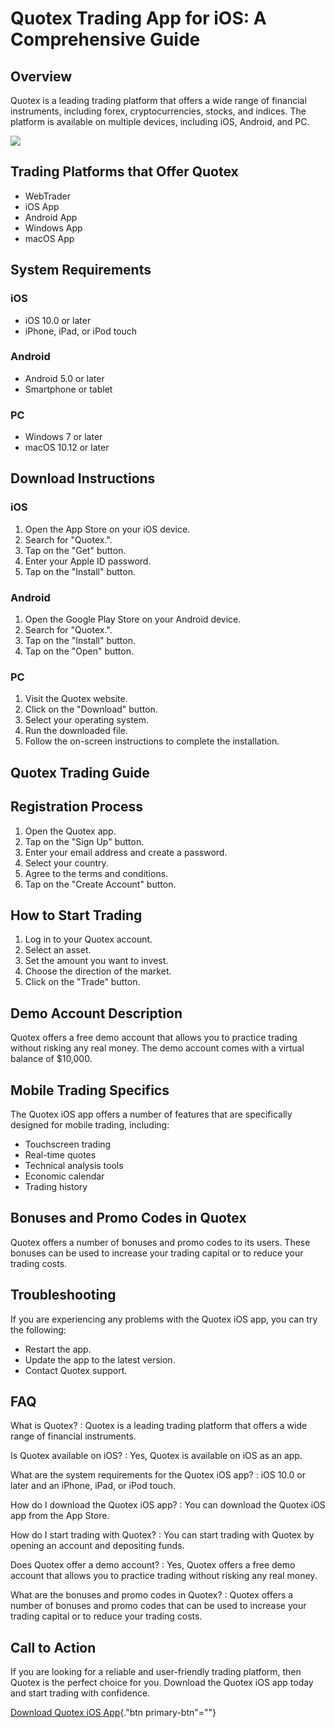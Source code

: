 # Quotex Trading App for iOS: A Comprehensive Guide

## Overview

Quotex is a leading trading platform that offers a wide range of
financial instruments, including forex, cryptocurrencies, stocks, and
indices. The platform is available on multiple devices, including iOS,
Android, and PC.

[![](https://static.quotex.io/files/1_en/300_250.jpg)](https://traff.sbs/brokerqxsignupf)

## Trading Platforms that Offer Quotex

-   WebTrader
-   iOS App
-   Android App
-   Windows App
-   macOS App

## System Requirements

### iOS

-   iOS 10.0 or later
-   iPhone, iPad, or iPod touch

### Android

-   Android 5.0 or later
-   Smartphone or tablet

### PC

-   Windows 7 or later
-   macOS 10.12 or later

## Download Instructions

### iOS

1.  Open the App Store on your iOS device.
2.  Search for "Quotex.".
3.  Tap on the "Get" button.
4.  Enter your Apple ID password.
5.  Tap on the "Install" button.

### Android

1.  Open the Google Play Store on your Android device.
2.  Search for "Quotex.".
3.  Tap on the "Install" button.
4.  Tap on the "Open" button.

### PC

1.  Visit the Quotex website.
2.  Click on the "Download" button.
3.  Select your operating system.
4.  Run the downloaded file.
5.  Follow the on-screen instructions to complete the installation.

## Quotex Trading Guide

## Registration Process

1.  Open the Quotex app.
2.  Tap on the "Sign Up" button.
3.  Enter your email address and create a password.
4.  Select your country.
5.  Agree to the terms and conditions.
6.  Tap on the "Create Account" button.

## How to Start Trading

1.  Log in to your Quotex account.
2.  Select an asset.
3.  Set the amount you want to invest.
4.  Choose the direction of the market.
5.  Click on the "Trade" button.

## Demo Account Description

Quotex offers a free demo account that allows you to practice trading
without risking any real money. The demo account comes with a virtual
balance of \$10,000.

## Mobile Trading Specifics

The Quotex iOS app offers a number of features that are specifically
designed for mobile trading, including:

-   Touchscreen trading
-   Real-time quotes
-   Technical analysis tools
-   Economic calendar
-   Trading history

## Bonuses and Promo Codes in Quotex

Quotex offers a number of bonuses and promo codes to its users. These
bonuses can be used to increase your trading capital or to reduce your
trading costs.

## Troubleshooting

If you are experiencing any problems with the Quotex iOS app, you can
try the following:

-   Restart the app.
-   Update the app to the latest version.
-   Contact Quotex support.

## FAQ

What is Quotex?
:   Quotex is a leading trading platform that offers a wide range of
    financial instruments.

Is Quotex available on iOS?
:   Yes, Quotex is available on iOS as an app.

What are the system requirements for the Quotex iOS app?
:   iOS 10.0 or later and an iPhone, iPad, or iPod touch.

How do I download the Quotex iOS app?
:   You can download the Quotex iOS app from the App Store.

How do I start trading with Quotex?
:   You can start trading with Quotex by opening an account and
    depositing funds.

Does Quotex offer a demo account?
:   Yes, Quotex offers a free demo account that allows you to practice
    trading without risking any real money.

What are the bonuses and promo codes in Quotex?
:   Quotex offers a number of bonuses and promo codes that can be used
    to increase your trading capital or to reduce your trading costs.

## Call to Action

If you are looking for a reliable and user-friendly trading platform,
then Quotex is the perfect choice for you. Download the Quotex iOS app
today and start trading with confidence.

[Download Quotex iOS
App](\%22https://traff.sbs/quotexonelink\%22){."btn
primary-btn"=""}

